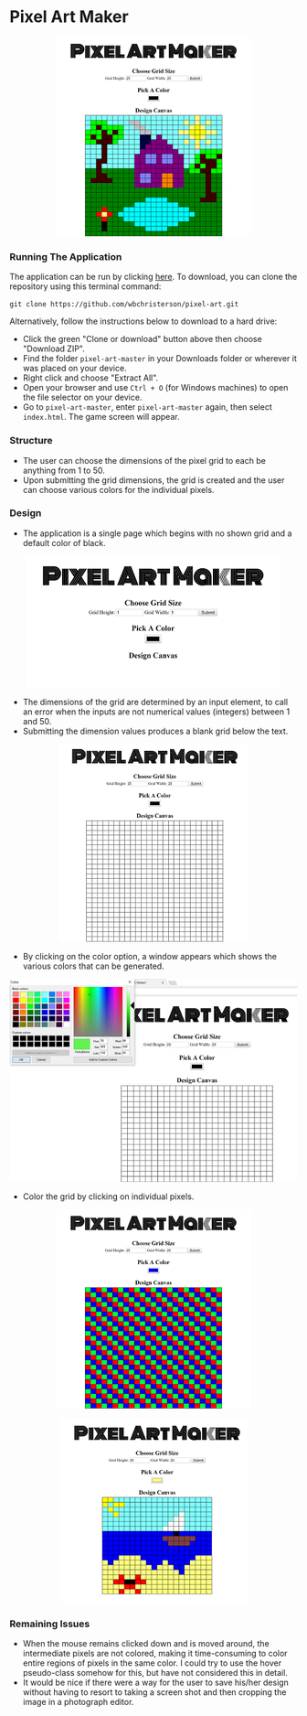 # Pixel Art Maker

<p align="center">
  <img src="img/canvas-example.png" alt="Sample Image Generated From Application Showing A Landscape Of A House And Surrounding Area">
</p>

### Running The Application
The application can be run by clicking [here](https://wbchristerson.github.io/pixel-art/). To download, you can clone the repository using this terminal command:
```
git clone https://github.com/wbchristerson/pixel-art.git
```

Alternatively, follow the instructions below to download to a hard drive:
* Click the green "Clone or download" button above then choose "Download ZIP".
* Find the folder `pixel-art-master` in your Downloads folder or wherever it was placed on your device.
* Right click and choose "Extract All".
* Open your browser and use `Ctrl + O` (for Windows machines) to open the file selector on your device.
* Go to `pixel-art-master`, enter `pixel-art-master` again, then select `index.html`. The game screen will appear.

### Structure
* The user can choose the dimensions of the pixel grid to each be anything from 1 to 50.
* Upon submitting the grid dimensions, the grid is created and the user can choose various colors for the individual pixels.

### Design
* The application is a single page which begins with no shown grid and a default color of black.

<p align="center">
  <img src="img/canvas-intro.png" alt="Pixel Art Maker Display Before Choosing The Grid Size Or Color">
</p>

* The dimensions of the grid are determined by an input element, to call an error when the inputs are not numerical values (integers) between 1 and 50.
* Submitting the dimension values produces a blank grid below the text.

<p align="center">
  <img src="img/canvas-grid.png" alt="Pixel Art Maker Display After Choosing The Grid Size But Not The Color">
</p>

* By clicking on the color option, a window appears which shows the various colors that can be generated.

<p align="center">
  <img src="img/canvas-color.png" alt="Pixel Art Maker Display While Selecting A Canvas Color">
</p>

* Color the grid by clicking on individual pixels.

<p align="center">
  <img src="img/canvas-blanket.png" alt="Pixel Art Maker Example Image Of Blanket Design">
</p>

<p align="center">
  <img src="img/canvas-beach.png" alt="Pixel Art Maker Example Image Of Beach">
</p>


### Remaining Issues
* When the mouse remains clicked down and is moved around, the intermediate pixels are not colored, making it time-consuming to color entire regions of pixels in the same color. I could try to use the hover pseudo-class somehow for this, but have not considered this in detail.
* It would be nice if there were a way for the user to save his/her design without having to resort to taking a screen shot and then cropping the image in a photograph editor.
